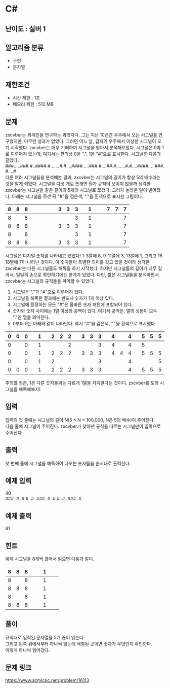 # C#

## 난이도 : 실버 1

## 알고리즘 분류
  - 구현
  - 문자열

## 제한조건
  - 시간 제한 : 1초
  - 메모리 제한 : 512 MB

## 문제
zxcvber는 외계인을 연구하는 과학자다. 그는 지난 10년간 우주에서 오는 시그널를 연구했지만, 아무런 성과가 없었다. 그러던 어느 날, 갑자기 우주에서 이상한 시그널이 오기 시작했다. zxcvber는 매우 기뻐하며 시그널을 받아서 분석해보았다. 시그널은 0과 1로 이루어져 있는데, 여기서는 편의상 0을 ".", 1을 "#"으로 표시한다. 시그널은 다음과 같았다.<br/>
\#\#\#\.\.\.\.\.\#\#\#\.\#\.\.\#\#\#\#\.\#\.\.\.\.\.\.\.\#\.\#\.\.\.\.\#\#\#\#\.\.\.\.\.\#\#\#\.\#\.\.\.\.\#\#\.\#\.\.\.\.\.\.\.\#\.\#\.\.\.\.\#\#\#\#\.\.\.\.\.\#\#\#\.\#\.\.\.\.\#<br/>
다른 여러 시그널들을 분석해본 결과, zxcvber는 시그널의 길이가 항상 5의 배수라는 것을 알게 되었다. 시그널을 다섯 개로 쪼개면 뭔가 규칙이 보이지 않을까 생각한 zxcvber는 시그널을 같은 길이의 5개의 시그널로 쪼갰다. 그러자 놀라운 일이 벌어졌다. 아래는 시그널을 쪼갠 뒤 "#"을 검은색, "."을 흰색으로 표시한 그림이다.<br/>

|8|8|8| | | | | |3|3|3| |1| | |7|7|7|
|:---:|:---:|:---:|:---:|:---:|:---:|:---:|:---:|:---:|:---:|:---:|:---:|:---:|:---:|:---:|:---:|:---:|:---:|
|8| |8| | | | | | | |3| |1| | | | |7|
|8|8|8| | | | | |3|3|3| |1| | | | |7|
|8| |8| | | | | | | |3| |1| | | | |7|
|8|8|8| | | | | |3|3|3| |1| | | | |7|

시그널은 디지털 숫자를 나타내고 있었다! 1-3열에 8, 9-11열에 3, 13열에 1, 그리고 16-18열에 7이 나타난 것이다. 이 숫자들이 특별한 의미를 갖고 있을 것이라 생각한 zxcvber는 다른 시그널들도 해독을 하기 시작했다. 하지만 시그널들의 길이가 너무 길어서, 일일히 손으로 확인하기에는 한계가 있었다. 다만, 짧은 시그널들을 분석하면서 zxcvber는 시그널의 규칙들을 파악할 수 있었다.<br/>

  1. 시그널은 "."과 "#"으로 이루어져 있다.
  2. 시그널을 해독한 결과에는 반드시 숫자가 1개 이상 있다.
  3. 시그널에 등장하는 모든 "#"은 올바른 숫자 패턴에 포함되어 있다.
  4. 숫자와 숫자 사이에는 1열 이상의 공백이 있다. 여기서 공백은, 열의 성분이 모두 "."인 열을 의미한다.
  5. 0부터 9는 아래와 같이 나타난다. 역시 "#"을 검은색, "."을 흰색으로 표시했다.

|0|0|0| |1| |2|2|2| |3|3|3| |4| |4| |5|5|5| |6|6|6| |7|7|7| |8|8|8| |9|9|9|
|:---:|:---:|:---:|:---:|:---:|:---:|:---:|:---:|:---:|:---:|:---:|:---:|:---:|:---:|:---:|:---:|:---:|:---:|:---:|:---:|:---:|:---:|:---:|:---:|:---:|:---:|:---:|:---:|:---:|:---:|:---:|:---:|:---:|:---:|:---:|:---:|:---:|
|0| |0| |1| | | |2| | | |3| |4| |4| |5| | | |6| | | | | |7| |8| |8| |9| |9|
|0| |0| |1| |2|2|2| |3|3|3| |4|4|4| |5|5|5| |6|6|6| | | |7| |8|8|8| |9|9|9|
|0| |0| |1| |2| | | | | |3| | | |4| | | |5| |6| |6| | | |7| |8| |8| | | |9|
|0|0|0| |1| |2|2|2| |3|3|3| | | |4| |5|5|5| |6|6|6| | | |7| |8|8|8| |9|9|9|

주의할 점은, 1은 다른 숫자들과는 다르게 1열을 차지한다는 것이다. zxcvber를 도와 시그널을 해독해보자!<br/>


## 입력
입력의 첫 줄에는 시그널의 길이 N(5 ≤ N ≤ 100,000, N은 5의 배수)이 주어진다.<br/>
다음 줄에 시그널이 주어진다. zxcvber가 찾아낸 규칙을 따르는 시그널만이 입력으로 주어진다.<br/>


## 출력
첫 번째 줄에 시그널을 해독하여 나오는 숫자들을 순서대로 출력한다.<br/>


## 예제 입력
40<br/>
\#\#\#\.\.\#\.\.\#\.\#\.\.\#\.\.\#\#\#\.\.\#\.\.\#\.\#\.\.\#\.\.\#\#\#\.\.\#\.\.<br/>


## 예제 출력
81<br/>


## 힌트
예제 시그널을 8개씩 끊어서 읽으면 다음과 같다.<br/>

|8|8|8| | |1| | |
|:---:|:---:|:---:|:---:|:---:|:---:|:---:|:---:|
|8| |8| | |1| | |
|8|8|8| | |1| | |
|8| |8| | |1| | |
|8|8|8| | |1| | |


## 풀이
규칙대로 입력된 문자열을 5개 끊어 읽는다.<br/>
그리고 왼쪽 위에서부터 하나씩 읽는데 색칠된 곳이면 숫자가 무엇인지 확인한다.<br/>
이렇게 하나씩 읽어갔다.<br/>


## 문제 링크
https://www.acmicpc.net/problem/16113